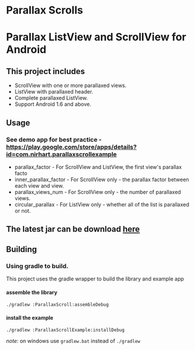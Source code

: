 Parallax Scrolls
================
# Parallax ListView and ScrollView for Android

## This project includes
* ScrollView with one or more parallaxed views.
* ListView with parallaxed header.
* Complete parallaxed ListView.
* Support Android 1.6 and above.

## Usage
### See demo app for best practice - https://play.google.com/store/apps/details?id=com.nirhart.parallaxscrollexample
* parallax_factor - For ScrollView and ListView, the first view's parallax facto
* inner_parallax_factor - For ScrollView only - the parallax factor between each view and view.
* parallax_views_num - For ScrollView only - the number of parallaxed views.
* circular_parallax - For ListView only - whether all of the list is parallaxed or not.

## The latest jar can be download [here](https://github.com/nirhart/ParallaxScroll/blob/master/parallax_scroll_1.5.jar)

## Building

### Using gradle to build.

 This project uses the gradle wrapper to build the library and example app

#### assemble the library

`./gradlew :ParallaxScroll:assembleDebug`


#### install the example

`./gradlew :ParallaxScrollExample:installDebug`

*note:* on windows use `gradlew.bat` instead of `./gradlew`


